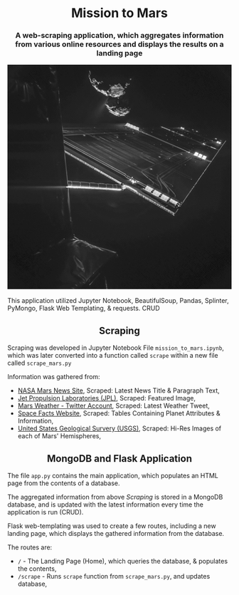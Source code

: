 <h1 align = 'center'> Mission to Mars </h1>

<h3 align = 'center'> A web-scraping application, which aggregates information from various online resources and displays the results on a landing page </h3>

![mission_to_mars](/current_files/jpl_fullsize_image.jpg)

This application utilized Jupyter Notebook, BeautifulSoup, Pandas, Splinter, PyMongo, Flask Web Templating, & requests.
CRUD


<h2 align='center'>Scraping</h2>

Scraping was developed in Jupyter Notebook File `mission_to_mars.ipynb`, which was later converted into a function called `scrape` within a new file called `scrape_mars.py`

Information was gathered from: 
 - [NASA Mars News Site](https://mars.nasa.gov/news/), Scraped: Latest News Title & Paragraph Text,
 - [Jet Propulsion Laboratories (JPL)](https://www.jpl.nasa.gov/spaceimages/?search=&category=Mars), Scraped: Featured Image, 
 - [Mars Weather - Twitter Account](https://twitter.com/marswxreport?lang=en), Scraped: Latest Weather Tweet,
 - [Space Facts Website](http://space-facts.com/mars/), Scraped: Tables Containing Planet Attributes & Information, 
 - [United States Geological Survery (USGS)](https://astrogeology.usgs.gov/search/results?q=hemisphere+enhanced&k1=target&v1=Mars), Scraped: Hi-Res Images of each of Mars' Hemispheres, 




<h2 align='center'> MongoDB and Flask Application</h2>

The file `app.py` contains the main application, which populates an HTML page from the contents of a database.  

The aggregated information from above *Scraping* is stored in a MongoDB database, and is updated with the latest information every time the application is run (CRUD).  

Flask web-templating was used to create a few routes, including a new landing page, which displays the gathered information from the database. 

The routes are:
 - `/` - The Landing Page (Home), which queries the database, & populates the contents,
 - `/scrape` - Runs `scrape` function from `scrape_mars.py`, and updates database,
